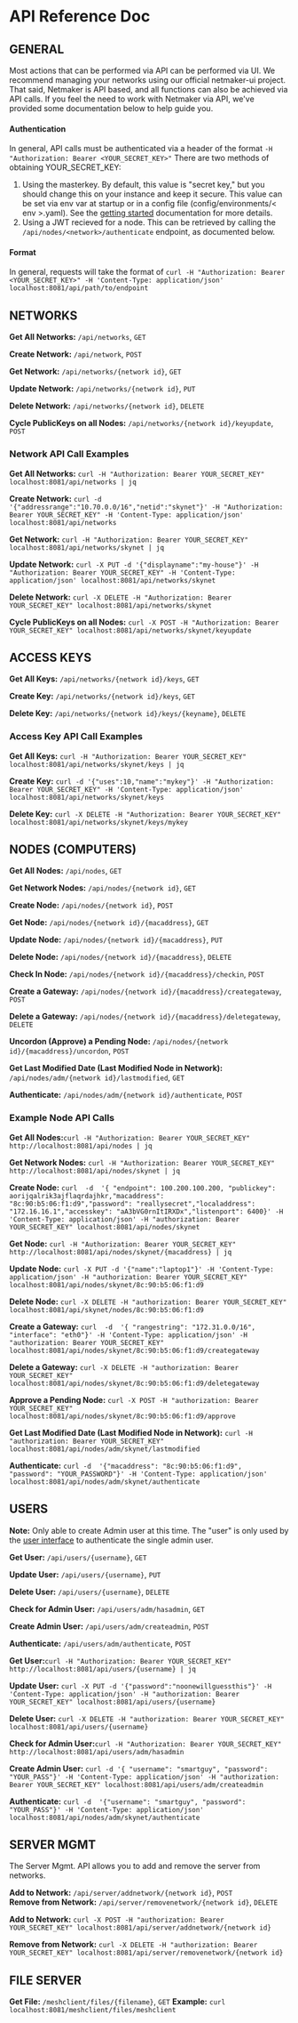 # API Reference Doc

## GENERAL

Most actions that can be performed via API can be performed via UI. We recommend managing your networks using our official netmaker-ui project. That said, Netmaker is API based, and all functions can also be achieved via API calls. If you feel the need to work with Netmaker via API, we've provided some documentation below to help guide you.
 
#### Authentication
 In general, API calls must be authenticated via a header of  the format  `-H "Authorization: Bearer <YOUR_SECRET_KEY>"` There are two methods of obtaining YOUR_SECRET_KEY:
1. Using the masterkey. By default, this value is "secret key," but you should change this on your instance and keep it secure. This value can be set via env var at startup or in a config file (config/environments/< env >.yaml). See the [getting started](./GETTING_STARTED.md) documentation for more details.
2. Using a JWT recieved for a node. This  can be retrieved by calling the `/api/nodes/<network>/authenticate` endpoint, as documented below.

#### Format 
In general, requests will take the format of `curl -H "Authorization: Bearer <YOUR_SECRET_KEY>" -H 'Content-Type: application/json' localhost:8081/api/path/to/endpoint`

## NETWORKS

**Get All Networks:** `/api/networks`, `GET` 
  
**Create Network:** `/api/network`, `POST` 
  
**Get Network:** `/api/networks/{network id}`, `GET`  
  
**Update Network:** `/api/networks/{network id}`, `PUT`  
  
**Delete Network:** `/api/networks/{network id}`, `DELETE`  
  
**Cycle PublicKeys on all Nodes:** `/api/networks/{network id}/keyupdate`, `POST`  
  

### Network  API Call Examples

**Get All Networks:** `curl -H "Authorization: Bearer YOUR_SECRET_KEY" localhost:8081/api/networks | jq`

**Create Network:** `curl -d '{"addressrange":"10.70.0.0/16","netid":"skynet"}' -H "Authorization: Bearer YOUR_SECRET_KEY" -H 'Content-Type: application/json' localhost:8081/api/networks`

**Get Network:** `curl -H "Authorization: Bearer YOUR_SECRET_KEY" localhost:8081/api/networks/skynet | jq`

**Update Network:** `curl -X PUT -d '{"displayname":"my-house"}' -H "Authorization: Bearer YOUR_SECRET_KEY" -H 'Content-Type: application/json' localhost:8081/api/networks/skynet`

**Delete Network:** `curl -X DELETE -H "Authorization: Bearer YOUR_SECRET_KEY" localhost:8081/api/networks/skynet`

**Cycle PublicKeys on all Nodes:** `curl -X POST -H "Authorization: Bearer YOUR_SECRET_KEY" localhost:8081/api/networks/skynet/keyupdate`

## ACCESS KEYS

**Get All Keys:** `/api/networks/{network id}/keys`, `GET` 
  
**Create Key:** `/api/networks/{network id}/keys`, `GET` 
  
**Delete Key:** `/api/networks/{network id}/keys/{keyname}`, `DELETE` 

### Access Key API Call Examples
  
**Get All Keys:** `curl -H "Authorization: Bearer YOUR_SECRET_KEY" localhost:8081/api/networks/skynet/keys | jq`
  
**Create Key:** `curl -d '{"uses":10,"name":"mykey"}' -H "Authorization: Bearer YOUR_SECRET_KEY" -H 'Content-Type: application/json' localhost:8081/api/networks/skynet/keys`
  
**Delete Key:** `curl -X DELETE -H "Authorization: Bearer YOUR_SECRET_KEY" localhost:8081/api/networks/skynet/keys/mykey`
  
## NODES (COMPUTERS)

**Get All Nodes:** `/api/nodes`, `GET` 
  
**Get Network Nodes:** `/api/nodes/{network id}`, `GET` 
  
**Create Node:** `/api/nodes/{network id}`, `POST`  
  
**Get Node:** `/api/nodes/{network id}/{macaddress}`, `GET`  
  
**Update Node:** `/api/nodes/{network id}/{macaddress}`, `PUT`  
  
**Delete Node:** `/api/nodes/{network id}/{macaddress}`, `DELETE`  
  
**Check In Node:** `/api/nodes/{network id}/{macaddress}/checkin`, `POST`  
  
**Create a Gateway:** `/api/nodes/{network id}/{macaddress}/creategateway`, `POST`  
  
**Delete a Gateway:** `/api/nodes/{network id}/{macaddress}/deletegateway`, `DELETE`  
  
**Uncordon (Approve) a Pending Node:** `/api/nodes/{network id}/{macaddress}/uncordon`, `POST`  
  
**Get Last Modified Date (Last Modified Node in Network):** `/api/nodes/adm/{network id}/lastmodified`, `GET`  
  
**Authenticate:** `/api/nodes/adm/{network id}/authenticate`, `POST`  

### Example Node API Calls
   
**Get All Nodes:**`curl -H "Authorization: Bearer YOUR_SECRET_KEY" http://localhost:8081/api/nodes | jq`
  
**Get Network Nodes:** `curl -H "Authorization: Bearer YOUR_SECRET_KEY" http://localhost:8081/api/nodes/skynet | jq`
    
**Create Node:** `curl  -d  '{ "endpoint": 100.200.100.200, "publickey": aorijqalrik3ajflaqrdajhkr,"macaddress": "8c:90:b5:06:f1:d9","password": "reallysecret","localaddress": "172.16.16.1","accesskey": "aA3bVG0rnItIRXDx","listenport": 6400}' -H 'Content-Type: application/json' -H "authorization: Bearer YOUR_SECRET_KEY" localhost:8081/api/nodes/skynet`
    
**Get Node:** `curl -H "Authorization: Bearer YOUR_SECRET_KEY" http://localhost:8081/api/nodes/skynet/{macaddress} | jq`  
  
**Update Node:** `curl -X PUT -d '{"name":"laptop1"}' -H 'Content-Type: application/json' -H "authorization: Bearer YOUR_SECRET_KEY" localhost:8081/api/nodes/skynet/8c:90:b5:06:f1:d9`
  
**Delete Node:** `curl -X DELETE -H "authorization: Bearer YOUR_SECRET_KEY" localhost:8081/api/skynet/nodes/8c:90:b5:06:f1:d9`
  
**Create a Gateway:** `curl  -d  '{ "rangestring": "172.31.0.0/16", "interface": "eth0"}' -H 'Content-Type: application/json' -H "authorization: Bearer YOUR_SECRET_KEY" localhost:8081/api/nodes/skynet/8c:90:b5:06:f1:d9/creategateway`
  
**Delete a Gateway:** `curl -X DELETE -H "authorization: Bearer YOUR_SECRET_KEY" localhost:8081/api/nodes/skynet/8c:90:b5:06:f1:d9/deletegateway`
  
**Approve a Pending Node:** `curl -X POST -H "authorization: Bearer YOUR_SECRET_KEY" localhost:8081/api/nodes/skynet/8c:90:b5:06:f1:d9/approve`
  
**Get Last Modified Date (Last Modified Node in Network):** `curl -H "authorization: Bearer YOUR_SECRET_KEY" localhost:8081/api/nodes/adm/skynet/lastmodified`

**Authenticate:** `curl -d  '{"macaddress": "8c:90:b5:06:f1:d9", "password": "YOUR_PASSWORD"}' -H 'Content-Type: application/json' localhost:8081/api/nodes/adm/skynet/authenticate`

## USERS

**Note:** Only able to create Admin user at this time. The "user" is only used by the [user interface](https://github.com/gravitl/netmaker-ui) to authenticate the  single  admin user.

**Get User:** `/api/users/{username}`, `GET`  
  
**Update User:** `/api/users/{username}`, `PUT`  
  
**Delete User:** `/api/users/{username}`, `DELETE`  
  
**Check for Admin User:** `/api/users/adm/hasadmin`, `GET` 
  
**Create Admin User:** `/api/users/adm/createadmin`, `POST` 
  
**Authenticate:** `/api/users/adm/authenticate`, `POST` 
  
**Get User:**`curl -H "Authorization: Bearer YOUR_SECRET_KEY" http://localhost:8081/api/users/{username} | jq`

**Update User:** `curl -X PUT -d '{"password":"noonewillguessthis"}' -H 'Content-Type: application/json' -H "authorization: Bearer YOUR_SECRET_KEY" localhost:8081/api/users/{username}`
  
**Delete User:** `curl -X DELETE -H "authorization: Bearer YOUR_SECRET_KEY" localhost:8081/api/users/{username}`
  
**Check for Admin User:**`curl -H "Authorization: Bearer YOUR_SECRET_KEY" http://localhost:8081/api/users/adm/hasadmin`
  
**Create Admin User:** `curl -d '{ "username": "smartguy", "password": "YOUR_PASS"}' -H 'Content-Type: application/json' -H "authorization: Bearer YOUR_SECRET_KEY" localhost:8081/api/users/adm/createadmin`
   
**Authenticate:** `curl -d  '{"username": "smartguy", "password": "YOUR_PASS"}' -H 'Content-Type: application/json' localhost:8081/api/nodes/adm/skynet/authenticate`
  
## SERVER MGMT

The Server Mgmt. API allows you to add and remove the server from networks.

**Add to Network:** `/api/server/addnetwork/{network id}`, `POST`  
**Remove from Network:** `/api/server/removenetwork/{network id}`, `DELETE`  

**Add to Network:**  `curl -X POST -H "authorization: Bearer YOUR_SECRET_KEY" localhost:8081/api/server/addnetwork/{network id}`

**Remove from Network:** `curl -X DELETE -H "authorization: Bearer YOUR_SECRET_KEY" localhost:8081/api/server/removenetwork/{network id}`

## FILE SERVER
**Get File:** `/meshclient/files/{filename}`, `GET`
**Example:**  `curl localhost:8081/meshclient/files/meshclient`
